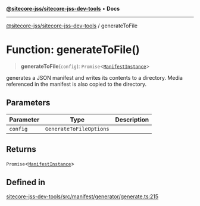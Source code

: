 [**@sitecore-jss/sitecore-jss-dev-tools**](../README.md) • **Docs**

***

[@sitecore-jss/sitecore-jss-dev-tools](../README.md) / generateToFile

# Function: generateToFile()

> **generateToFile**(`config`): `Promise`\<[`ManifestInstance`](../interfaces/ManifestInstance.md)\>

generates a JSON manifest and writes its contents to a directory. Media referenced in the manifest
is also copied to the directory.

## Parameters

| Parameter | Type | Description |
| ------ | ------ | ------ |
| `config` | `GenerateToFileOptions` |  |

## Returns

`Promise`\<[`ManifestInstance`](../interfaces/ManifestInstance.md)\>

## Defined in

[sitecore-jss-dev-tools/src/manifest/generator/generate.ts:215](https://github.com/Sitecore/jss/blob/89250cb6aff62e727af20469a4fd43db5c3c8052/packages/sitecore-jss-dev-tools/src/manifest/generator/generate.ts#L215)

